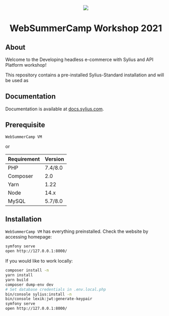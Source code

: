 <p align="center">
    <a href="https://sylius.com" target="_blank">
        <img src="https://demo.sylius.com/assets/shop/img/logo.png" />
    </a>
</p>

<h1 align="center">WebSummerCamp Workshop 2021</h1>

About
-----

Welcome to the Developing headless e-commerce with Sylius and API Platform workshop!

This repository contains a pre-installed Sylius-Standard installation and will be used as 

Documentation
-------------

Documentation is available at [docs.sylius.com](http://docs.sylius.com).

Prerequisite
------------

`WebSummerCamp VM` 

or

| Requirement | Version |
|-------------|---------|
| PHP         | 7.4/8.0 |
| Composer    | 2.0     |
| Yarn        | 1.22    |
| Node        | 14.x    |
| MySQL       | 5.7/8.0 | 
 
Installation
------------

`WebSummerCamp VM` has everything preinstalled. Check the website by accessing homepage:

```bash
symfony serve
open http://127.0.0.1:8000/
```

If you would like to work locally:

```bash
composer install -n
yarn install
yarn build
composer dump-env dev
# Set database credentials in .env.local.php
bin/console sylius:install -n
bin/console lexik:jwt:generate-keypair
symfony serve
open http://127.0.0.1:8000/
```
